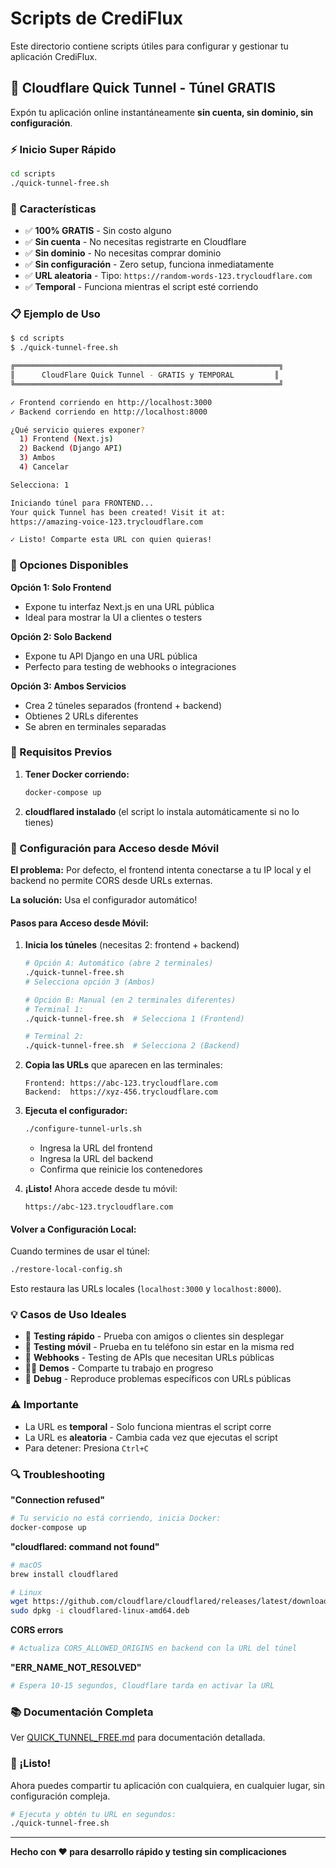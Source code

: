 # Scripts de CrediFlux

Este directorio contiene scripts útiles para configurar y gestionar tu aplicación CrediFlux.

## 🚀 Cloudflare Quick Tunnel - Túnel GRATIS

Expón tu aplicación online instantáneamente **sin cuenta, sin dominio, sin configuración**.

### ⚡ Inicio Super Rápido

```bash
cd scripts
./quick-tunnel-free.sh
```

### 🎯 Características

- ✅ **100% GRATIS** - Sin costo alguno
- ✅ **Sin cuenta** - No necesitas registrarte en Cloudflare
- ✅ **Sin dominio** - No necesitas comprar dominio
- ✅ **Sin configuración** - Zero setup, funciona inmediatamente
- ✅ **URL aleatoria** - Tipo: `https://random-words-123.trycloudflare.com`
- ✅ **Temporal** - Funciona mientras el script esté corriendo

### 📋 Ejemplo de Uso

```bash
$ cd scripts
$ ./quick-tunnel-free.sh

╔═══════════════════════════════════════════════════════════╗
║      CloudFlare Quick Tunnel - GRATIS y TEMPORAL         ║
╚═══════════════════════════════════════════════════════════╝

✓ Frontend corriendo en http://localhost:3000
✓ Backend corriendo en http://localhost:8000

¿Qué servicio quieres exponer?
  1) Frontend (Next.js)
  2) Backend (Django API)
  3) Ambos
  4) Cancelar

Selecciona: 1

Iniciando túnel para FRONTEND...
Your quick Tunnel has been created! Visit it at:
https://amazing-voice-123.trycloudflare.com

✓ Listo! Comparte esta URL con quien quieras!
```

### 🎨 Opciones Disponibles

**Opción 1: Solo Frontend**
- Expone tu interfaz Next.js en una URL pública
- Ideal para mostrar la UI a clientes o testers

**Opción 2: Solo Backend**
- Expone tu API Django en una URL pública
- Perfecto para testing de webhooks o integraciones

**Opción 3: Ambos Servicios**
- Crea 2 túneles separados (frontend + backend)
- Obtienes 2 URLs diferentes
- Se abren en terminales separadas

### 📝 Requisitos Previos

1. **Tener Docker corriendo:**
   ```bash
   docker-compose up
   ```

2. **cloudflared instalado** (el script lo instala automáticamente si no lo tienes)

### 🔧 Configuración para Acceso desde Móvil

**El problema:** Por defecto, el frontend intenta conectarse a tu IP local y el backend no permite CORS desde URLs externas.

**La solución:** Usa el configurador automático!

#### Pasos para Acceso desde Móvil:

1. **Inicia los túneles** (necesitas 2: frontend + backend)
   ```bash
   # Opción A: Automático (abre 2 terminales)
   ./quick-tunnel-free.sh
   # Selecciona opción 3 (Ambos)

   # Opción B: Manual (en 2 terminales diferentes)
   # Terminal 1:
   ./quick-tunnel-free.sh  # Selecciona 1 (Frontend)

   # Terminal 2:
   ./quick-tunnel-free.sh  # Selecciona 2 (Backend)
   ```

2. **Copia las URLs** que aparecen en las terminales:
   ```
   Frontend: https://abc-123.trycloudflare.com
   Backend:  https://xyz-456.trycloudflare.com
   ```

3. **Ejecuta el configurador:**
   ```bash
   ./configure-tunnel-urls.sh
   ```

   - Ingresa la URL del frontend
   - Ingresa la URL del backend
   - Confirma que reinicie los contenedores

4. **¡Listo!** Ahora accede desde tu móvil:
   ```
   https://abc-123.trycloudflare.com
   ```

#### Volver a Configuración Local:

Cuando termines de usar el túnel:
```bash
./restore-local-config.sh
```

Esto restaura las URLs locales (`localhost:3000` y `localhost:8000`).

### 💡 Casos de Uso Ideales

- 🎯 **Testing rápido** - Prueba con amigos o clientes sin desplegar
- 📱 **Testing móvil** - Prueba en tu teléfono sin estar en la misma red
- 🔗 **Webhooks** - Testing de APIs que necesitan URLs públicas
- 👨‍💻 **Demos** - Comparte tu trabajo en progreso
- 🐛 **Debug** - Reproduce problemas específicos con URLs públicas

### ⚠️ Importante

- La URL es **temporal** - Solo funciona mientras el script corre
- La URL es **aleatoria** - Cambia cada vez que ejecutas el script
- Para detener: Presiona `Ctrl+C`

### 🔍 Troubleshooting

**"Connection refused"**
```bash
# Tu servicio no está corriendo, inicia Docker:
docker-compose up
```

**"cloudflared: command not found"**
```bash
# macOS
brew install cloudflared

# Linux
wget https://github.com/cloudflare/cloudflared/releases/latest/download/cloudflared-linux-amd64.deb
sudo dpkg -i cloudflared-linux-amd64.deb
```

**CORS errors**
```bash
# Actualiza CORS_ALLOWED_ORIGINS en backend con la URL del túnel
```

**"ERR_NAME_NOT_RESOLVED"**
```bash
# Espera 10-15 segundos, Cloudflare tarda en activar la URL
```

### 📚 Documentación Completa

Ver [QUICK_TUNNEL_FREE.md](QUICK_TUNNEL_FREE.md) para documentación detallada.

### 🎉 ¡Listo!

Ahora puedes compartir tu aplicación con cualquiera, en cualquier lugar, sin configuración compleja.

```bash
# Ejecuta y obtén tu URL en segundos:
./quick-tunnel-free.sh
```

---

**Hecho con ❤️ para desarrollo rápido y testing sin complicaciones**
